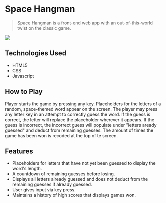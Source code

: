 # Space Hangman
> Space Hangman is a front-end web app with an out-of-this-world twist on the classic game.

![](header.png)

## Technologies Used

- HTML5
- CSS
- Javascript

## How to Play

Player starts the game by pressing any key. Placeholders for the letters of a random, space-themed word appear on the screen. The player may press any letter key in an attempt to correctly guess the word. If the guess is correct, the letter will replace the placeholder wherever it appears. If the guess is incorrect, the incorrect guess will populate under "letters aready guessed" and deduct from remaining guesses. The amount of times the game has been won is recoded at the top of te screen.

## Features
- Placeholders for letters that have not yet been guessed to display the word's length.
- A countdown of remaining guesses before losing.
- Displays all letters already guessed and does not deduct from the remaining guesses if already guessed.
- User gives input via key press.
- Maintains a history of high scores that displays games won.
